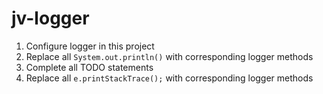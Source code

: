 # jv-logger

1. Configure logger in this project
1. Replace all `System.out.println()` with corresponding logger methods
1. Complete all TODO statements
1. Replace all `e.printStackTrace();`  with corresponding logger methods

